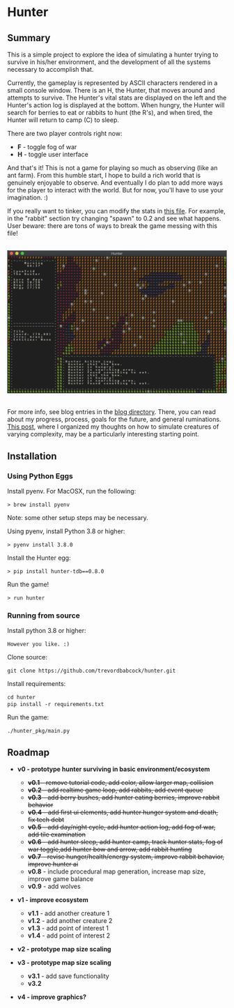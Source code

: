 # Hunter
## Summary
This is a simple project to explore the idea of simulating a hunter trying to survive in his/her environment, and the development of all the systems necessary to accomplish that.

Currently, the gameplay is represented by ASCII characters rendered in a small console window. There is an H, the Hunter, that moves around and attempts to survive. The Hunter's vital stats are displayed on the left and the Hunter's action log is displayed at the bottom. When hungry, the Hunter will search for berries to eat or rabbits to hunt (the R's), and when tired, the Hunter will return to camp (C) to sleep.

There are two player controls right now:
- **F** - toggle fog of war
- **H** - toggle user interface

And that's it! This is not a game for playing so much as observing (like an ant farm). From this humble start, I hope to build a rich world that is genuinely enjoyable to observe. And eventually I do plan to add more ways for the player to interact with the world. But for now, you'll have to use your imagination. :)

If you really want to tinker, you can modify the stats in [this file](https://github.com/trevordbabcock/hunter/blob/master/hunter_pkg/config/stats.json). For example, in the "rabbit" section try changing "spawn" to 0.2 and see what happens. User beware: there are tons of ways to break the game messing with this file! 

<br/>
<img src="blog/img/dead-rabbit.png" alt="drawing" width="800"/>
<br/><br/>

For more info, see blog entries in the [blog directory](https://github.com/trevordbabcock/hunter.git). There, you can read about my progress, process, goals for the future, and general ruminations. [This post](https://github.com/trevordbabcock/hunter/blob/master/blog/2020.09.26.CREATURES.ECOSYSTEMS.md), where I organized my thoughts on how to simulate creatures of varying complexity, may be a particularly interesting starting point.

## Installation
### Using Python Eggs
Install pyenv. For MacOSX, run the following:
```
> brew install pyenv
```
Note: some other setup steps may be necessary.


Using pyenv, install Python 3.8 or higher:
```
> pyenv install 3.8.0
```

Install the Hunter egg:
```
> pip install hunter-tdb==0.8.0
```

Run the game!
```
> run hunter
```

### Running from source
Install python 3.8 or higher:
```
However you like. :)
```

Clone source:
```
git clone https://github.com/trevordbabcock/hunter.git
```

Install requirements:
```
cd hunter
pip install -r requirements.txt
```

Run the game:
```
./hunter_pkg/main.py
```

## Roadmap
* **v0 - prototype hunter surviving in basic environment/ecosystem**
  * ~~**v0.1** - remove tutorial code, add color, allow larger map, collision~~
  * ~~**v0.2** - add realtime game loop, add rabbits, add event queue~~
  * ~~**v0.3** - add berry bushes, add hunter eating berries, improve rabbit behavior~~
  * ~~**v0.4** - add first ui elements, add hunter hunger system and death, fix tech debt~~
  * ~~**v0.5** - add day/night cycle, add hunter action log, add fog of war, add tile examination~~
  * ~~**v0.6** - add hunter sleep, add hunter camp, track hunter stats, fog of war toggle,add hunter bow and arrow, add rabbit hunting~~
  * ~~**v0.7** - revise hunger/health/energy system, improve rabbit behavior, improve hunter ai~~
  * **v0.8** - include procedural map generation, increase map size, improve game balance
  * **v0.9** - add wolves
* **v1 - improve ecosystem**
  * **v1.1** - add another creature 1
  * **v1.2** - add another creature 2
  * **v1.3** - add point of interest 1
  * **v1.4** - add point of interest 2
* **v2 - prototype map size scaling**  
* **v3 - prototype map size scaling**
  * **v3.1** - add save functionality
  * **v3.2**

* **v4 - improve graphics?**
